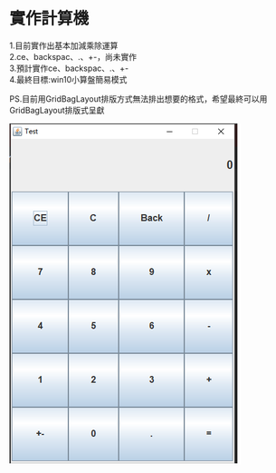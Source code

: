 # 實作計算機
1.目前實作出基本加減乘除運算<br>
2.ce、backspac、.、+-，尚未實作<br>
3.預計實作ce、backspac、.、+-<br>
4.最終目標:win10小算盤簡易模式<br>


PS.目前用GridBagLayout排版方式無法排出想要的格式，希望最終可以用GridBagLayout排版式呈獻


![image](https://github.com/yohren00/Calculator/blob/master/%E5%B0%8F%E7%AE%97%E7%9B%A4.png)
